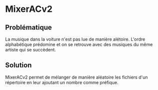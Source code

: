 # MixerACv2

## Problématique
La musique dans la voiture n'est pas lue de manière alétoire. 
L'ordre alphabétique prédomine et on se retrouve avec des musiques du même artiste qui se succèdent.

## Solution
MixerACv2 permet de mélanger de manière aléatoire les fichiers d'un répertoire en leur ajoutant un nombre comme préfique.
